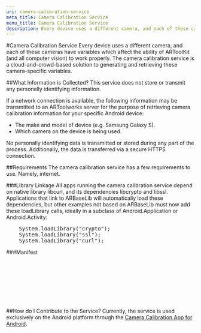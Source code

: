 ```yaml
---
uri: camera-calibration-service
meta_title: Camera Calibration Service
menu_title: Camera Calibration Service
description: Every device uses a different camera, and each of these cameras have variables which effect the ability of ARToolKit (and all computer vision) to work properly.
---
```


#Camera Calibration Service
Every device uses a different camera, and each of these cameras have variables which affect the ability of ARToolKit (and all computer vision) to work properly. The camera calibration service is a cloud-and-crowd-based solution to generating and retrieving these camera-specific variables.

##What Information is Collected?
This service does not store or transmit any personally identifying information.

If a network connection is available, the following information may be transmitted to an ARToolworks server for the purpose of retrieving camera calibration information for your specific Android device:

-   The make and model of device (e.g. Samsung Galaxy S).
-   Which camera on the device is being used.

No personally identifying data is transmitted or stored during any part of the process. Additionally, the data is transferred via a secure HTTPS connection.

##Requirements
The camera calibration service has a few requirements to use. Namely, internet.

###Library Linkage
All apps running the camera calibration service depend on native library libcurl, and its dependencies libcrypto and libssl. Applications that link to ARBaseLib will automatically load these dependencies, but other examples not based on ARBaseLib must now add these loadLibrary calls, ideally in a subclass of Android.Application or Android.Activity:
<pre>
    System.loadLibrary("crypto");
    System.loadLibrary("ssl");
    System.loadLibrary("curl");
</pre>

###Manifest
<pre>
    <uses-permission android:name="android.permission.CAMERA" />
    <uses-permission android:name="android.permission.INTERNET" />
    <uses-permission android:name="android.permission.ACCESS_NETWORK_STATE" />
    <uses-feature android:name="android.hardware.camera.any" />
    <uses-feature android:name="android.hardware.camera" android:required="false" />
    <uses-feature android:name="android.hardware.camera.autofocus" android:required="false" />
    <uses-feature android:glEsVersion="0x00010100" />
</pre>

##How do I Contribute to the Service?
Currently, the service is used exclusively on the Android platform through the [Camera Calibration App for Android][calib_app].

[calib_app]: ../4_Android/android_camera_calibration.md
